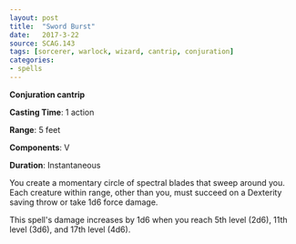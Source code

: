 ```yaml
---
layout: post
title:  "Sword Burst"
date:   2017-3-22
source: SCAG.143
tags: [sorcerer, warlock, wizard, cantrip, conjuration]
categories:
- spells
---
```


**Conjuration cantrip**

**Casting Time**: 1 action

**Range**: 5 feet

**Components**: V

**Duration**: Instantaneous

You create a momentary circle of spectral blades that sweep around you. Each creature within range, other than you, must succeed on a Dexterity saving throw or take 1d6 force damage.

This spell's damage increases by 1d6 when you reach 5th level (2d6), 11th level (3d6), and 17th level (4d6).
